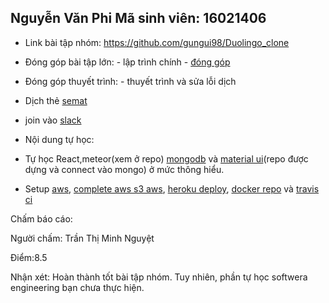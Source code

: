 ## Nguyễn Văn Phi Mã sinh viên: 16021406
- Link bài tập nhóm: https://github.com/gungui98/Duolingo_clone
- Đóng góp bài tập lớn: - lập trình chính - [đóng góp](images/github.png)

- Đóng góp thuyết trình: - thuyết trình và sửa lỗi dịch
- Dịch thẻ [semat](images/semat.png)
- join vào [slack](images/slack.png)
- Nội dung tự học:
- Tự học React,meteor(xem ở repo) [mongodb](images/mongo.png) và [material ui](images/material%20ui.png)(repo được dựng và connect vào mongo) ở mức thông hiểu.
- Setup [aws](images/aws.png), [complete aws s3 aws](images/aws%20s3.png), [heroku deploy](images/heroku%20deploy.png), [docker repo](https://hub.docker.com/r/gungui/duolingo_clone/) và [travis ci](images/travis.png)

Chấm báo cáo:

Người chấm: Trần Thị Minh Nguyệt

Điểm:8.5

Nhận xét: Hoàn thành tốt bài tập nhóm. Tuy nhiên, phần tự học softwera engineering bạn chưa thực hiện.
